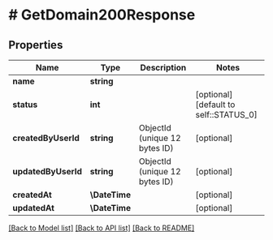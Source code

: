# # GetDomain200Response

## Properties

Name | Type | Description | Notes
------------ | ------------- | ------------- | -------------
**name** | **string** |  |
**status** | **int** |  | [optional] [default to self::STATUS_0]
**createdByUserId** | **string** | ObjectId (unique 12 bytes ID) | [optional]
**updatedByUserId** | **string** | ObjectId (unique 12 bytes ID) | [optional]
**createdAt** | **\DateTime** |  | [optional]
**updatedAt** | **\DateTime** |  | [optional]

[[Back to Model list]](../../README.md#models) [[Back to API list]](../../README.md#endpoints) [[Back to README]](../../README.md)
